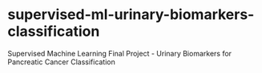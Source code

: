 # supervised-ml-urinary-biomarkers-classification
Supervised Machine Learning Final Project - Urinary Biomarkers for Pancreatic Cancer Classification
